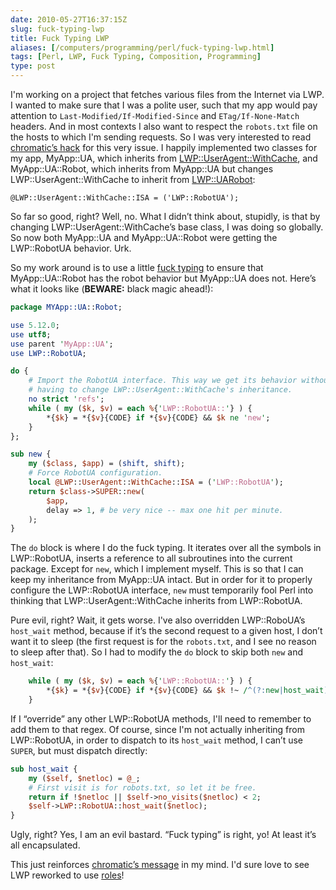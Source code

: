 ```yaml
--- 
date: 2010-05-27T16:37:15Z
slug: fuck-typing-lwp
title: Fuck Typing LWP
aliases: [/computers/programming/perl/fuck-typing-lwp.html]
tags: [Perl, LWP, Fuck Typing, Composition, Programming]
type: post
---
```


I'm working on a project that fetches various files from the Internet via LWP. I
wanted to make sure that I was a polite user, such that my app would pay
attention to `Last-Modified/If-Modified-Since` and `ETag/If-None-Match` headers.
And in most contexts I also want to respect the `robots.txt` file on the hosts
to which I'm sending requests. So I was very interested to read [chromatic’s
hack] for this very issue. I happily implemented two classes for my app,
MyApp::UA, which inherits from [LWP::UserAgent::WithCache], and
MyApp::UA::Robot, which inherits from MyApp::UA but changes
LWP::UserAgent::WithCache to inherit from [LWP::UARobot][]:

    @LWP::UserAgent::WithCache::ISA = ('LWP::RobotUA');

So far so good, right? Well, no. What I didn’t think about, stupidly, is that by
changing LWP::UserAgent::WithCache’s base class, I was doing so globally. So now
both MyApp::UA and MyApp::UA::Robot were getting the LWP::RobotUA behavior. Urk.

So my work around is to use a little [fuck typing] to ensure that
MyApp::UA::Robot has the robot behavior but MyApp::UA does not. Here’s what it
looks like (**BEWARE:** black magic ahead!):

``` perl
package MYApp::UA::Robot;

use 5.12.0;
use utf8;
use parent 'MyApp::UA';
use LWP::RobotUA;

do {
    # Import the RobotUA interface. This way we get its behavior without
    # having to change LWP::UserAgent::WithCache's inheritance.
    no strict 'refs';
    while ( my ($k, $v) = each %{'LWP::RobotUA::'} ) {
        *{$k} = *{$v}{CODE} if *{$v}{CODE} && $k ne 'new';
    }
};

sub new {
    my ($class, $app) = (shift, shift);
    # Force RobotUA configuration.
    local @LWP::UserAgent::WithCache::ISA = ('LWP::RobotUA');
    return $class->SUPER::new(
        $app,
        delay => 1, # be very nice -- max one hit per minute.
    );
}
```

The `do` block is where I do the fuck typing. It iterates over all the symbols
in LWP::RobotUA, inserts a reference to all subroutines into the current
package. Except for `new`, which I implement myself. This is so that I can keep
my inheritance from MyApp::UA intact. But in order for it to properly configure
the LWP::RobotUA interface, `new` must temporarily fool Perl into thinking that
LWP::UserAgent::WithCache inherits from LWP::RobotUA.

Pure evil, right? Wait, it gets worse. I've also overridden LWP::RoboUA’s
`host_wait` method, because if it’s the second request to a given host, I don’t
want it to sleep (the first request is for the `robots.txt`, and I see no reason
to sleep after that). So I had to modify the `do` block to skip both `new` and
`host_wait`:

``` perl
    while ( my ($k, $v) = each %{'LWP::RobotUA::'} ) {
        *{$k} = *{$v}{CODE} if *{$v}{CODE} && $k !~ /^(?:new|host_wait)$/;
    }
```

If I “override” any other LWP::RobotUA methods, I'll need to remember to add
them to that regex. Of course, since I'm not actually inheriting from
LWP::RobotUA, in order to dispatch to its `host_wait` method, I can’t use
`SUPER`, but must dispatch directly:

``` perl
sub host_wait {
    my ($self, $netloc) = @_;
    # First visit is for robots.txt, so let it be free.
    return if !$netloc || $self->no_visits($netloc) < 2;
    $self->LWP::RobotUA::host_wait($netloc);
}
```

Ugly, right? Yes, I am an evil bastard. “Fuck typing” is right, yo! At least
it’s all encapsulated.

This just reinforces [chromatic’s message][chromatic’s hack] in my mind. I'd
sure love to see LWP reworked to use [roles]!

  [chromatic’s hack]: http://www.modernperlbooks.com/mt/2010/05/are-objects-black-blocks-or-toolkits.html
  [LWP::UserAgent::WithCache]: https://metacpan.org/pod/LWP::UserAgent::WithCache
  [LWP::UARobot]: https://metacpan.org/pod/LWP::RobotUA
  [fuck typing]: /computers/programming/methodology/fuck-typing.html
  [roles]: https://metacpan.org/release/RGARCIA/perl-5.10.0/view/lib/UNIVERSAL.pm#$obj-%3EDOES(-ROLE-)
